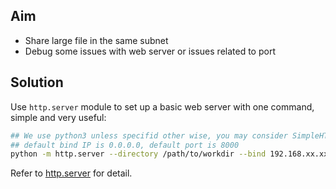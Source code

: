 ## Aim

- Share large file in the same subnet
- Debug some issues with web server or issues related to port

## Solution
Use `http.server` module to set up a basic web server with one command, simple and very useful:

```bash
## We use python3 unless specifid other wise, you may consider SimpleHTTPServer for python2
## default bind IP is 0.0.0.0, default port is 8000
python -m http.server --directory /path/to/workdir --bind 192.168.xx.xx  8000

```

Refer to [http.server](https://docs.python.org/3/library/http.server.html) for detail.